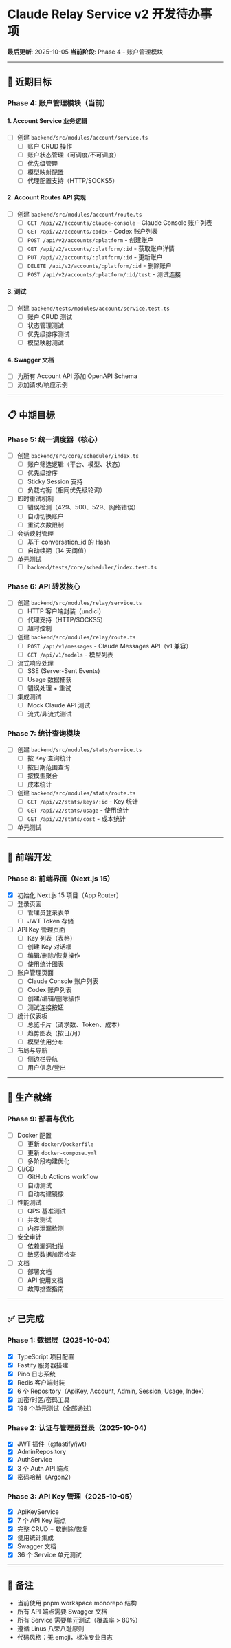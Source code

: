 # Claude Relay Service v2 开发待办事项

**最后更新**: 2025-10-05
**当前阶段**: Phase 4 - 账户管理模块

---

## 🎯 近期目标

### Phase 4: 账户管理模块（当前）

#### 1. Account Service 业务逻辑
- [ ] 创建 `backend/src/modules/account/service.ts`
  - [ ] 账户 CRUD 操作
  - [ ] 账户状态管理（可调度/不可调度）
  - [ ] 优先级管理
  - [ ] 模型映射配置
  - [ ] 代理配置支持（HTTP/SOCKS5）

#### 2. Account Routes API 实现
- [ ] 创建 `backend/src/modules/account/route.ts`
  - [ ] `GET /api/v2/accounts/claude-console` - Claude Console 账户列表
  - [ ] `GET /api/v2/accounts/codex` - Codex 账户列表
  - [ ] `POST /api/v2/accounts/:platform` - 创建账户
  - [ ] `GET /api/v2/accounts/:platform/:id` - 获取账户详情
  - [ ] `PUT /api/v2/accounts/:platform/:id` - 更新账户
  - [ ] `DELETE /api/v2/accounts/:platform/:id` - 删除账户
  - [ ] `POST /api/v2/accounts/:platform/:id/test` - 测试连接

#### 3. 测试
- [ ] 创建 `backend/tests/modules/account/service.test.ts`
  - [ ] 账户 CRUD 测试
  - [ ] 状态管理测试
  - [ ] 优先级排序测试
  - [ ] 模型映射测试

#### 4. Swagger 文档
- [ ] 为所有 Account API 添加 OpenAPI Schema
- [ ] 添加请求/响应示例

---

## 📋 中期目标

### Phase 5: 统一调度器（核心）
- [ ] 创建 `backend/src/core/scheduler/index.ts`
  - [ ] 账户筛选逻辑（平台、模型、状态）
  - [ ] 优先级排序
  - [ ] Sticky Session 支持
  - [ ] 负载均衡（相同优先级轮询）
- [ ] 即时重试机制
  - [ ] 错误检测（429、500、529、网络错误）
  - [ ] 自动切换账户
  - [ ] 重试次数限制
- [ ] 会话映射管理
  - [ ] 基于 conversation_id 的 Hash
  - [ ] 自动续期（14 天阈值）
- [ ] 单元测试
  - [ ] `backend/tests/core/scheduler/index.test.ts`

### Phase 6: API 转发核心
- [ ] 创建 `backend/src/modules/relay/service.ts`
  - [ ] HTTP 客户端封装（undici）
  - [ ] 代理支持（HTTP/SOCKS5）
  - [ ] 超时控制
- [ ] 创建 `backend/src/modules/relay/route.ts`
  - [ ] `POST /api/v1/messages` - Claude Messages API（v1 兼容）
  - [ ] `GET /api/v1/models` - 模型列表
- [ ] 流式响应处理
  - [ ] SSE (Server-Sent Events)
  - [ ] Usage 数据捕获
  - [ ] 错误处理 + 重试
- [ ] 集成测试
  - [ ] Mock Claude API 测试
  - [ ] 流式/非流式测试

### Phase 7: 统计查询模块
- [ ] 创建 `backend/src/modules/stats/service.ts`
  - [ ] 按 Key 查询统计
  - [ ] 按日期范围查询
  - [ ] 按模型聚合
  - [ ] 成本统计
- [ ] 创建 `backend/src/modules/stats/route.ts`
  - [ ] `GET /api/v2/stats/keys/:id` - Key 统计
  - [ ] `GET /api/v2/stats/usage` - 使用统计
  - [ ] `GET /api/v2/stats/cost` - 成本统计
- [ ] 单元测试

---

## 🎨 前端开发

### Phase 8: 前端界面（Next.js 15）
- [x] 初始化 Next.js 15 项目（App Router）
- [ ] 登录页面
  - [ ] 管理员登录表单
  - [ ] JWT Token 存储
- [ ] API Key 管理页面
  - [ ] Key 列表（表格）
  - [ ] 创建 Key 对话框
  - [ ] 编辑/删除/恢复操作
  - [ ] 使用统计图表
- [ ] 账户管理页面
  - [ ] Claude Console 账户列表
  - [ ] Codex 账户列表
  - [ ] 创建/编辑/删除操作
  - [ ] 测试连接按钮
- [ ] 统计仪表板
  - [ ] 总览卡片（请求数、Token、成本）
  - [ ] 趋势图表（按日/月）
  - [ ] 模型使用分布
- [ ] 布局与导航
  - [ ] 侧边栏导航
  - [ ] 用户信息/登出

---

## 🚀 生产就绪

### Phase 9: 部署与优化
- [ ] Docker 配置
  - [ ] 更新 `docker/Dockerfile`
  - [ ] 更新 `docker-compose.yml`
  - [ ] 多阶段构建优化
- [ ] CI/CD
  - [ ] GitHub Actions workflow
  - [ ] 自动测试
  - [ ] 自动构建镜像
- [ ] 性能测试
  - [ ] QPS 基准测试
  - [ ] 并发测试
  - [ ] 内存泄漏检测
- [ ] 安全审计
  - [ ] 依赖漏洞扫描
  - [ ] 敏感数据加密检查
- [ ] 文档
  - [ ] 部署文档
  - [ ] API 使用文档
  - [ ] 故障排查指南

---

## ✅ 已完成

### Phase 1: 数据层（2025-10-04）
- [x] TypeScript 项目配置
- [x] Fastify 服务器搭建
- [x] Pino 日志系统
- [x] Redis 客户端封装
- [x] 6 个 Repository（ApiKey, Account, Admin, Session, Usage, Index）
- [x] 加密/时区/密码工具
- [x] 198 个单元测试（全部通过）

### Phase 2: 认证与管理员登录（2025-10-04）
- [x] JWT 插件（@fastify/jwt）
- [x] AdminRepository
- [x] AuthService
- [x] 3 个 Auth API 端点
- [x] 密码哈希（Argon2）

### Phase 3: API Key 管理（2025-10-05）
- [x] ApiKeyService
- [x] 7 个 API Key 端点
- [x] 完整 CRUD + 软删除/恢复
- [x] 使用统计集成
- [x] Swagger 文档
- [x] 36 个 Service 单元测试

---

## 📝 备注

- 当前使用 pnpm workspace monorepo 结构
- 所有 API 端点需要 Swagger 文档
- 所有 Service 需要单元测试（覆盖率 > 80%）
- 遵循 Linus 八荣八耻原则
- 代码风格：无 emoji，标准专业日志
